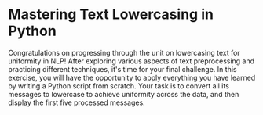 # Mastering Text Lowercasing in Python

Congratulations on progressing through the unit on lowercasing text for uniformity in NLP! After exploring various aspects of text preprocessing and practicing different techniques, it's time for your final challenge. In this exercise, you will have the opportunity to apply everything you have learned by writing a Python script from scratch. Your task is to convert all its messages to lowercase to achieve uniformity across the data, and then display the first five processed messages.
